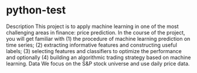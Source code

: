 # python-test
Description
This project is to apply machine learning in one of the most challenging areas in finance: price
prediction. In the course of the project, you will get familiar with (1) the procedure of machine learning
prediction on time series; (2) extracting informative features and constructing useful labels; (3) selecting
features and classifiers to optimize the performance and optionally (4) building an algorithmic trading
strategy based on machine learning.
Data
We focus on the S&P stock universe and use daily price data.

